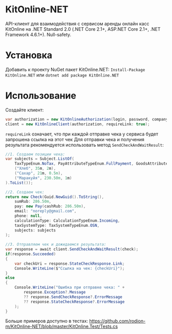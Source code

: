 # KitOnline-NET
API-клиент для взаимодействия с сервисом аренды онлайн касс KitOnline на .NET Standard 2.0 (.NET Core 2.1+, ASP.NET Core 2.1+, .NET Framework 4.6.1+). Null-safety.

# Установка
Добавить к проекту NuGet пакет KitOnline.NET: `Install-Package KitOnline.NET` или `dotnet add package KitOnline.NET`

# Использование
Создайте клиент:
```csharp
var authorization = new KitOnlineAuthorization(login, password, companyId);
client = new KitOnlineClient(authorization, requireLink: true);
```
`requireLink` означает, что при каждой отправке чека у сервиса будет запрошена ссылка на этот чек
Для отправки чека и получения результата рекомендуется использовать метод `SendCheckAndWaitResult`:
```csharp
//1. Создаем позиции чека:
var subjects = Subject.ListOf(
	TaxTypeEnum.NoTax, PayAttributeTypeEnum.FullPayment, GoodsAttributeTypeEnum.Commodity,
	("Хлеб", 35m, 2m),
	("Сахар", 21m, 0.5m),
	("Маракуйя", 230.50m, 1m)
).ToList());

//2. Создаем чек:
return new Check(Guid.NewGuid().ToString(), 
	sumRub: 286.50m,
	pay: new Pay(cashRub: 286.50m),
	email: "noreply@gmail.com",
	phone: null,
	calculationType: CalculationTypeEnum.Incoming,
	taxSystemType: TaxSystemTypeEnum.OSN,
	subjects: subjects
);
  
//3. Отправляем чек и дожидаемся результата:
var response = await client.SendCheckAndWaitResult(check);
if(response.Succeeded)
{
	var checkUri = response.StateCheckResponse.Link;
	Console.WriteLine($"Ссылка на чек: {checkUri}");
}
else
{
	Console.WriteLine("Ошибка при отправке чека: " + 
		response.Exception?.Message 
		?? response.SendCheckResponse?.ErrorMessage
		?? response.StateCheckResponse?.ErrorMessage
	);
}
```
Больше примеров доступно в тестах: https://github.com/rodion-m/KitOnline-NET/blob/master/KitOnline.Test/Tests.cs
